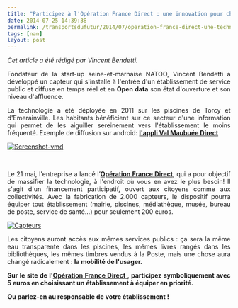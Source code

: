 ```yaml
---
title: "Participez à l'Opération France Direct : une innovation pour changer la vie"
date: 2014-07-25 14:39:38
permalink: /transportsdufutur/2014/07/operation-france-direct-une-technologie-pour-changer-la-vie.html
tags: [nan]
layout: post
---
```


<p style="text-align: justify"><em>Cet article a été rédigé par Vincent Bendetti. </em></p> <p style="text-align: justify">Fondateur de la start-up seine-et-marnaise NATOO, Vincent Bendetti a développé un capteur qui s'installe à l'entrée d'un établissement de service public et diffuse en temps réel et en <strong>Open data</strong> son état d'ouverture et son niveau d'affluence.</p> <p style="text-align: justify">La technologie a été déployée en 2011 sur les piscines de Torcy et d'Emerainville. Les habitants bénéficient sur ce secteur d'une information qui permet de les aiguiller sereinement vers l'établissement le moins fréquenté. Exemple de diffusion sur android: <a href="https://play.google.com/store/apps/details?id=com.opportom.vmdirect&hl=fr_FR" target="_blank"><strong>l'appli Val Maubuée Direct</strong></a></p> <p><a class="asset-img-link" href="http://a0.typepad.com/6a01a73deace88970d01a3fd2fd4a0970b-pi"><img alt="Screenshot-vmd" border="0" class="asset  asset-image at-xid-6a01a73deace88970d01a3fd2fd4a0970b img-responsive" src="http://a0.typepad.com/6a01a73deace88970d01a3fd2fd4a0970b-800wi" style="margin-left: auto;margin-right: auto" title="Screenshot-vmd" /></a></p> <p style="text-align: justify"> </p>   <!--more-->  <p style="text-align: justify">Le 21 mai, l'entreprise a lancé l’<a href="http://www.operationfrancedirect.com" target="_blank"><strong>Opération France Direct</strong></a>, qui a pour objectif de massifier la technologie, à l'endroit où vous en avez le plus besoin! Il s'agit d'un financement participatif, ouvert aux citoyens comme aux collectivités. Avec la fabrication de 2.000 capteurs, le dispositif pourra équiper tout établissement (mairie, piscines, médiathèque, musée, bureau de poste, service de santé...) pour seulement 200 euros.</p> <p><a class="asset-img-link" href="https://gabrielplassat.github.io/transportsdufutur/wp-content/uploads/sites/6/old/6a0120a66d2ad4970b01a73def7580970d-pi.jpg"><img alt="Capteurs" border="0" class="asset  asset-image at-xid-6a0120a66d2ad4970b01a73def7580970d image-full img-responsive" src="/wp-content/uploads/sites/6/old/6a0120a66d2ad4970b01a73def7580970d-800wi.jpg" style="margin-left: auto;margin-right: auto" title="Capteurs" /></a></p> <p style="text-align: justify">Les citoyens auront accès aux mêmes services publics : ça sera la même eau transparente dans les piscines, les mêmes livres rangés dans les bibliothèques, les mêmes timbres vendus à la Poste, mais une chose aura changé radicalement : <strong>la mobilité de l'usager. </strong></p> <p style="text-align: justify"><strong>Sur le site de l'<a href="http://www.operationfrancedirect.com" target="_blank">Opération France Direct </a>, participez symboliquement avec 5 euros en choisissant un établissement à équiper en priorité. </strong></p> <p style="text-align: justify"><strong>Ou parlez-en au responsable de votre établissement !</strong></p> <p style="text-align: justify"> </p>
